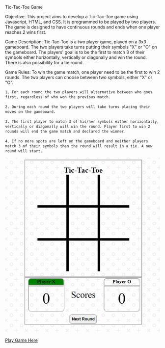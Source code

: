 Tic-Tac-Toe Game

Objective:
This project aims to develop a Tic-Tac-Toe game using Javascript, HTML, and CSS. It is programmed to be played by two players. The game is designed to have continuous rounds and ends when one player reaches 2 wins first.

Game Description:
Tic-Tac-Toe is a two player game, played on a 3x3 gameboard. The two players take turns putting their symbols "X" or "O" on the gameboard. The players' goal is to be the first to match 3 of their symbols either horizontally, vertically or diagonally and win the round. There is also possibility for a tie round.

Game Rules:
To win the game match, one player need to be the first to win 2 rounds. The two players can choose between two symbols, either "X" or "O".

    1. For each round the two players will alternative between who goes first, regardless of who won the previous match.

    2. During each round the two players will take turns placing their moves on the gameboard.

    3. The first player to match 3 of his/her symbols either horizontally, vertically or diagonally will win the round. Player first to win 2 rounds will end the game match and declared the winner.

    4. If no more spots are left on the gameboard and neither players match 3 of their symbols then the round will result in a tie. A new round will start.

![Title Screen](https://raw.githubusercontent.com/isaacdong88/Tic-Tac-Toe/master/ticTacToeScreenshot.png)

[Play Game Here](https://master--profound-torte-dbd319.netlify.app/)